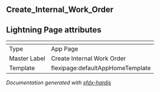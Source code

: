 ## Create_Internal_Work_Order

## Lightning Page attributes

|<!-- -->|<!-- -->|
|:---|:---|
|Type| App Page|
|Master Label|Create Internal Work Order|
|Template|flexipage:defaultAppHomeTemplate|




<!-- Page description -->


_Documentation generated with [sfdx-hardis](https://sfdx-hardis.cloudity.com)_
